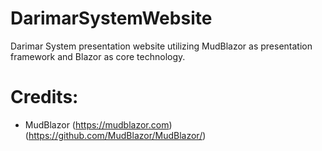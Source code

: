# DarimarSystemWebsite
Darimar System presentation website utilizing MudBlazor as presentation framework and Blazor as core technology.

# Credits:
- MudBlazor (https://mudblazor.com) (https://github.com/MudBlazor/MudBlazor/)
